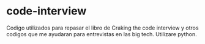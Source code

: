 # code-interview
Codigo utilizados para repasar el libro de Craking the code interview y otros codigos que me ayudaran para entrevistas en las big tech. Utilizare python.
